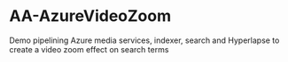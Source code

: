 # AA-AzureVideoZoom
Demo pipelining Azure media services, indexer, search and Hyperlapse to create a video zoom effect on search terms 
